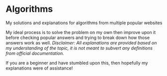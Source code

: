 # Algorithms
My solutions and explanations for algorithms from multiple popular websites

My ideal process is to solve the problem on my own then improve upon it before checking popular answers and trying to break down how those answers work as well.
    _Disclaimer: All explanations are provided based on my understanding of the topic, it is not meant to subvert any definitions from official documentation._
    
If you are a beginner and have stumbled upon this, then hopefully my explanations were of assistance!